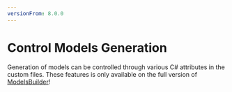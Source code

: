 ```yaml
---
versionFrom: 8.0.0
---
```


# Control Models Generation

Generation of models can be controlled through various C# attributes in the custom files.
These features is only available on the full version of [ModelsBuilder](https://github.com/zpqrtbnk/Zbu.ModelsBuilder)!
